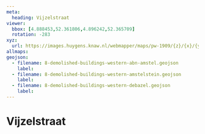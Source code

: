 ```yaml
---
meta:
  heading: Vijzelstraat
viewer:
  bbox: [4.888453,52.361806,4.896242,52.365709]
  rotation: -283
xyz: 
  url: https://images.huygens.knaw.nl/webmapper/maps/pw-1909/{z}/{x}/{y}.png
allmaps: 
geojson: 
  - filename: 8-demolished-buildings-western-abn-amstel.geojson
    label: 
  - filename: 8-demolished-buildings-western-amstelstein.geojson
    label: 
  - filename: 8-demolished-buildings-western-debazel.geojson
    label:  
---
```

# Vijzelstraat
